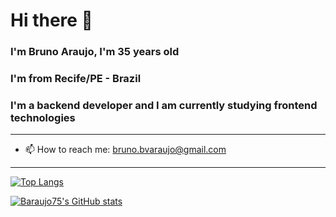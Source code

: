 # Hi there 👋

### I'm Bruno Araujo, I'm 35 years old
### I'm from Recife/PE - Brazil
### I'm a backend developer and I am currently studying frontend technologies

---

- 📫 How to reach me: bruno.bvaraujo@gmail.com

---

[![Top Langs](https://github-readme-stats.vercel.app/api/top-langs/?username=baraujo75)](https://github.com/baraujo75/github-readme-stats)

[![Baraujo75's GitHub stats](https://github-readme-stats.vercel.app/api?username=baraujo75&show_icons=true&theme=merko)](https://github.com/baraujo75/github-readme-stats)


